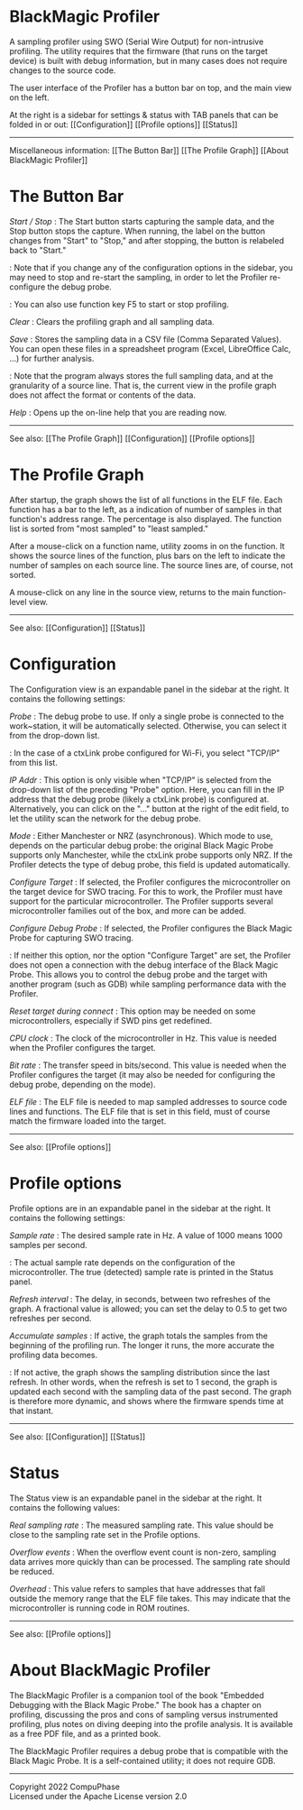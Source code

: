 # BlackMagic Profiler

A sampling profiler using SWO (Serial Wire Output) for non-intrusive profiling.
The utility requires that the firmware (that runs on the target device) is built
with debug information, but in many cases does not require changes to the source
code.

The user interface of the Profiler has a button bar on top, and the main view
on the left.

At the right is a sidebar for settings & status with TAB panels that can be
folded in or out:
    [[Configuration]]
    [[Profile options]]
    [[Status]]

---
Miscellaneous information:
    [[The Button Bar]]
    [[The Profile Graph]]
    [[About BlackMagic Profiler]]

# The Button Bar

*Start / Stop*
: The Start button starts capturing the sample data, and the Stop button stops
  the capture. When running, the label on the button changes from "Start" to
  "Stop," and after stopping, the button is relabeled back to "Start."

: Note that if you change any of the configuration options in the sidebar, you
  may need to stop and re-start the sampling, in order to let the Profiler re-configure
  the debug probe.

: You can also use function key F5 to start or stop profiling.

*Clear*
: Clears the profiling graph and all sampling data.

*Save*
: Stores the sampling data in a CSV file (Comma Separated Values). You can open
  these files in a spreadsheet program (Excel, LibreOffice Calc, ...) for further
  analysis.

: Note that the program always stores the full sampling data, and at the granularity
  of a source line. That is, the current view in the profile graph does not affect
  the format or contents of the data.

*Help*
: Opens up the on-line help that you are reading now.

---
See also:
    [[The Profile Graph]]
    [[Configuration]]
    [[Profile options]]

# The Profile Graph

After startup, the graph shows the list of all functions in the ELF file. Each
function has a bar to the left, as a indication of number of samples in that
function's address range. The percentage is also displayed. The function list
is sorted from "most sampled" to "least sampled."

After a mouse-click on a function name, utility zooms in on the function. It
shows the source lines of the function, plus bars on the left to indicate the
number of samples on each source line. The source lines are, of course, not
sorted.

A mouse-click on any line in the source view, returns to the main function-level
view.

---
See also:
    [[Configuration]]
    [[Status]]

# Configuration

The Configuration view is an expandable panel in the sidebar at the right. It
contains the following settings:

*Probe*
: The debug probe to use. If only a single probe is connected to the work~station,
  it will be automatically selected. Otherwise, you can select it from the drop-down
  list.

: In the case of a ctxLink probe configured for Wi-Fi, you select "TCP/IP" from
  this list.

*IP Addr*
: This option is only visible when "TCP/IP" is selected from the drop-down list
  of the preceding "Probe" option. Here, you can fill in the IP address that
  the debug probe (likely a ctxLink probe) is configured at. Alternatively,
  you can click on the "..." button at the right of the edit field, to let the
  utility scan the network for the debug probe.

*Mode*
: Either Manchester or NRZ (asynchronous). Which mode to use, depends on the
  particular debug probe: the original Black Magic Probe supports only Manchester,
  while the ctxLink probe supports only NRZ. If the Profiler detects the type of
  debug probe, this field is updated automatically.

*Configure Target*
: If selected, the Profiler configures the microcontroller on the target device
  for SWO tracing. For this to work, the Profiler must have support for the
  particular microcontroller. The Profiler supports several microcontroller
  families out of the box, and more can be added.

*Configure Debug Probe*
: If selected, the Profiler configures the Black Magic Probe for capturing
  SWO tracing.

: If neither this option, nor the option "Configure Target" are set, the Profiler
  does not open a connection with the debug interface of the Black Magic Probe.
  This allows you to control the debug probe and the target with another program
  (such as GDB) while sampling performance data with the Profiler.

*Reset target during connect*
: This option may be needed on some microcontrollers, especially if SWD pins get
  redefined.

*CPU clock*
: The clock of the microcontroller in Hz. This value is needed when the Profiler
  configures the target.

*Bit rate*
: The transfer speed in bits/second. This value is needed when the Profiler
  configures the target (it may also be needed for configuring the debug probe,
  depending on the mode).

*ELF file*
: The ELF file is needed to map sampled addresses to source code lines and
  functions. The ELF file that is set in this field, must of course match the
  firmware loaded into the target.

---
See also:
    [[Profile options]]

# Profile options

Profile options are in an expandable panel in the sidebar at the right. It
contains the following settings:

*Sample rate*
: The desired sample rate in Hz. A value of 1000 means 1000 samples per second.

: The actual sample rate depends on the configuration of the microcontroller. The
  true (detected) sample rate is printed in the Status panel.

*Refresh interval*
: The delay, in seconds, between two refreshes of the graph. A fractional value
  is allowed; you can set the delay to 0.5 to get two refreshes per second.

*Accumulate samples*
: If active, the graph totals the samples from the beginning of the profiling
  run. The longer it runs, the more accurate the profiling data becomes.

: If not active, the graph shows the sampling distribution since the last
  refresh. In other words, when the refresh is set to 1 second, the graph is
  updated each second with the sampling data of the past second. The graph is
  therefore more dynamic, and shows where the firmware spends time at that
  instant.

---
See also:
    [[Configuration]]
    [[Status]]

# Status

The Status view is an expandable panel in the sidebar at the right. It contains
the following values:

*Real sampling rate*
: The measured sampling rate. This value should be close to the sampling rate
  set in the Profile options.

*Overflow events*
: When the overflow event count is non-zero, sampling data arrives more quickly
  than can be processed. The sampling rate should be reduced.

*Overhead*
: This value refers to samples that have addresses that fall outside the memory
  range that the ELF file takes. This may indicate that the microcontroller is
  running code in ROM routines.

---
See also:
    [[Profile options]]

# About BlackMagic Profiler

The BlackMagic Profiler is a companion tool of the book "Embedded Debugging
with the Black Magic Probe." The book has a chapter on profiling, discussing the
pros and cons of sampling versus instrumented profiling, plus notes on diving
deeping into the profile analysis. It is available as a free PDF file, and
as a printed book.

The BlackMagic Profiler requires a debug probe that is compatible with the
Black Magic Probe. It is a self-contained utility; it does not require GDB.

---
Copyright 2022 CompuPhase \
Licensed under the Apache License version 2.0

